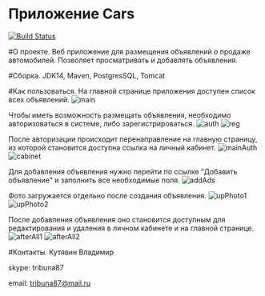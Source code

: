 # Приложение Cars
[![Build Status](https://app.travis-ci.com/kva-devops/job4j_cars.svg?branch=master)](https://app.travis-ci.com/kva-devops/job4j_cars)

#О проекте.
Веб приложение для размещения объявлений о продаже автомобилей.
Позволяет просматривать и добавлять объявления. 

#Сборка.
JDK14, Maven, PostgresSQL, Tomcat

#Как пользоваться.
На главной странице приложения доступен список всех объявлений.
![main](images/Selection_098.png)

Чтобы иметь возможность размещать объявления, необходимо авторизоваться
в системе, либо зарегистрироваться.
![auth](images/Selection_099.png) 
![reg](images/Selection_100.png)

После авторизации происходит перенаправление на главную страницу, из которой
становится доступна ссылка на личный кабинет.
![mainAuth](images/Selection_108.png)
![cabinet](images/Selection_101.png)

Для добавления объявления нужно перейти по ссылке "Добавить объявление" и
заполнить все необходимые поля.
![addAds](images/Selection_102.png)

Фото загружается отдельно после создания объявления.
![upPhoto1](images/Selection_104.png)
![upPhoto2](images/Selection_105.png)

После добавления объявления оно становится доступным для редактирования и удаления в личном кабинете 
и на главной странице. 
![afterAll1](images/Selection_106.png)
![afterAll2](images/Selection_107.png)

#Контакты.
Кутявин Владимир

skype: tribuna87

email: tribuna87@mail.ru
